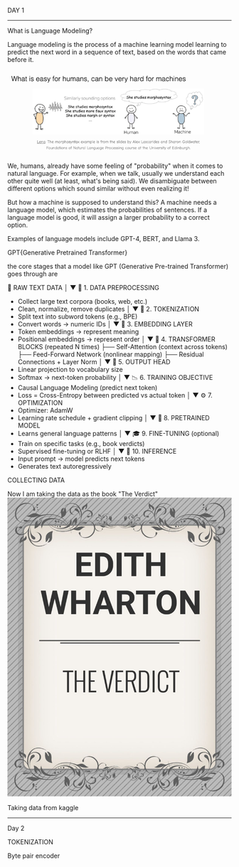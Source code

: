 DAY 1
____________

What is Language Modeling?

Language modeling is the process of a machine learning model learning to predict the next word in a sequence of text, based on the words that came before it.

![img.png](img.png)

We, humans, already have some feeling of "probability" when it comes to natural language. For example, when we talk, usually we understand each other quite well (at least, what's being said). We disambiguate between different options which sound similar without even realizing it!

But how a machine is supposed to understand this? A machine needs a language model, which estimates the probabilities of sentences. If a language model is good, it will assign a larger probability to a correct option.

Examples of language models include GPT-4, BERT, and Llama 3.

GPT{Generative Pretrained Transformer}

the core stages that a model like GPT (Generative Pre-trained Transformer) goes through are

📘 RAW TEXT DATA
      │
      ▼
🧹 1. DATA PREPROCESSING
   - Collect large text corpora (books, web, etc.)
   - Clean, normalize, remove duplicates
      │
      ▼
🔡 2. TOKENIZATION
   - Split text into subword tokens (e.g., BPE)
   - Convert words → numeric IDs
      │
      ▼
🧭 3. EMBEDDING LAYER
   - Token embeddings → represent meaning
   - Positional embeddings → represent order
      │
      ▼
🔁 4. TRANSFORMER BLOCKS (repeated N times)
   ├── Self-Attention (context across tokens)
   ├── Feed-Forward Network (nonlinear mapping)
   ├── Residual Connections + Layer Norm
      │
      ▼
🎯 5. OUTPUT HEAD
   - Linear projection to vocabulary size
   - Softmax → next-token probability
      │
      ▼
📉 6. TRAINING OBJECTIVE
   - Causal Language Modeling (predict next token)
   - Loss = Cross-Entropy between predicted vs actual token
      │
      ▼
⚙️ 7. OPTIMIZATION
   - Optimizer: AdamW
   - Learning rate schedule + gradient clipping
      │
      ▼
💪 8. PRETRAINED MODEL
   - Learns general language patterns
      │
      ▼
🎓 9. FINE-TUNING (optional)
   - Train on specific tasks (e.g., book verdicts)
   - Supervised fine-tuning or RLHF
      │
      ▼
💬 10. INFERENCE
   - Input prompt → model predicts next tokens
   - Generates text autoregressively

COLLECTING DATA

Now I am taking the data as the book "The Verdict"
![img_1.png](img_1.png)

Taking data from kaggle

---------------------------------------------------------------------------------------------------------

Day 2

TOKENIZATION

Byte pair encoder






